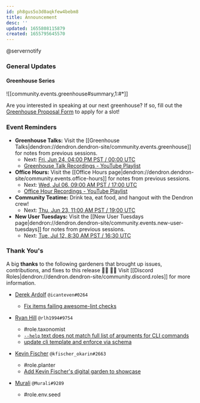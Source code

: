 ```yaml
---
id: ph8gus5o3d0aqkfew4bebm8
title: Announcement
desc: ''
updated: 1655808115879
created: 1655795645570
---
```


@servernotify
### General Updates

#### Greenhouse Series

![[community.events.greenhouse#summary,1:#*]]

Are you interested in speaking at our next greenhouse? If so, fill out the [Greenhouse Proposal Form](https://airtable.com/shrHMMl1NwefpM689?prefill_SurveyName=GreenhouseProposal&hide_SurveyName=true) to apply for a slot!

### Event Reminders

- **Greenhouse Talks:** Visit the [[Greenhouse Talks|dendron://dendron.dendron-site/community.events.greenhouse]] for notes from previous sessions.
    - Next: [Fri, Jun 24, 04:00 PM PST / 00:00 UTC](https://link.dendron.so/luma)
    - [Greenhouse Talk Recordings - YouTube Playlist](https://link.dendron.so/greenhouse)
- **Office Hours:** Visit the [[Office Hours page|dendron://dendron.dendron-site/community.events.office-hours]] for notes from previous sessions.
    - Next: [Wed, Jul 06, 09:00 AM PST / 17:00 UTC](https://link.dendron.so/luma)
    - [Office Hour Recordings - YouTube Playlist](https://link.dendron.so/6yPa)
- **Community Teatime:** Drink tea, eat food, and hangout with the Dendron crew!
    - Next: [Thu, Jun 23, 11:00 AM PST / 19:00 UTC](https://link.dendron.so/luma)
- **New User Tuesdays:** Visit the [[New User Tuesdays page|dendron://dendron.dendron-site/community.events.new-user-tuesdays]] for notes from previous sessions.
    - Next: [Tue, Jul 12, 8:30 AM PST / 16:30 UTC](https://link.dendron.so/luma)

### Thank You's

A big **thanks** to the following gardeners that brought up issues, contributions, and fixes to this release :man_farmer: :woman_farmer: 
Visit [[Discord Roles|dendron://dendron.dendron-site/community.discord.roles]] for more information.

- [Derek Ardolf](https://github.com/ScriptAutomate) `@icanteven#0264`
    - [Fix items failing awesome-lint checks](https://github.com/dendronhq/awesome-dendron/pull/4)

- [Ryan Hill](https://github.com/rlh1994) `@rlh1994#9754`
    - #role.taxonomist
    - [`--help` text does not match full list of arguments for CLI commands](https://github.com/dendronhq/dendron/issues/3093)
    - [update cli template and enforce via schema](https://github.com/dendronhq/dendron-site/pull/546)

- [Kevin Fischer](https://github.com/kfischer-okarin) `@kfischer_okarin#2663`
    - #role.planter
    - [Add Kevin Fischer's digital garden to showcase](https://github.com/dendronhq/dendron-site/pull/536/files)

- [Murali]() `@Murali#9289`
    - #role.env.seed
